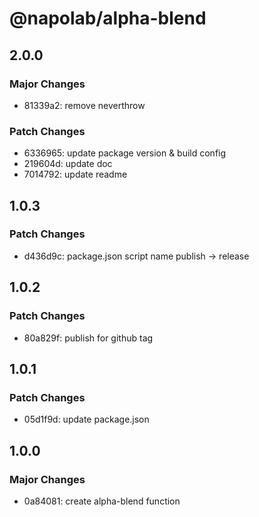 # @napolab/alpha-blend

## 2.0.0

### Major Changes

- 81339a2: remove neverthrow

### Patch Changes

- 6336965: update package version & build config
- 219604d: update doc
- 7014792: update readme

## 1.0.3

### Patch Changes

- d436d9c: package.json script name publish -> release

## 1.0.2

### Patch Changes

- 80a829f: publish for github tag

## 1.0.1

### Patch Changes

- 05d1f9d: update package.json

## 1.0.0

### Major Changes

- 0a84081: create alpha-blend function
